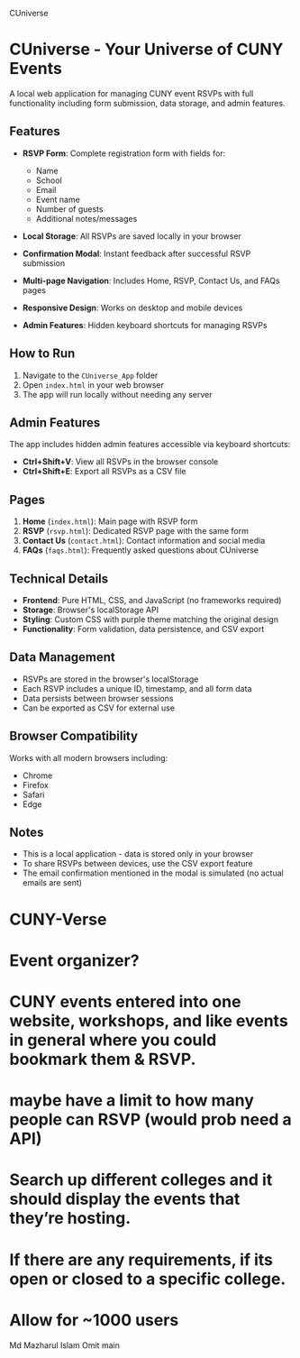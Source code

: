 CUniverse
# CUniverse - Your Universe of CUNY Events

A local web application for managing CUNY event RSVPs with full functionality including form submission, data storage, and admin features.

## Features

- **RSVP Form**: Complete registration form with fields for:
  - Name
  - School
  - Email
  - Event name
  - Number of guests
  - Additional notes/messages

- **Local Storage**: All RSVPs are saved locally in your browser
- **Confirmation Modal**: Instant feedback after successful RSVP submission
- **Multi-page Navigation**: Includes Home, RSVP, Contact Us, and FAQs pages
- **Responsive Design**: Works on desktop and mobile devices
- **Admin Features**: Hidden keyboard shortcuts for managing RSVPs

## How to Run

1. Navigate to the `CUniverse_App` folder
2. Open `index.html` in your web browser
3. The app will run locally without needing any server

## Admin Features

The app includes hidden admin features accessible via keyboard shortcuts:

- **Ctrl+Shift+V**: View all RSVPs in the browser console
- **Ctrl+Shift+E**: Export all RSVPs as a CSV file

## Pages

1. **Home** (`index.html`): Main page with RSVP form
2. **RSVP** (`rsvp.html`): Dedicated RSVP page with the same form
3. **Contact Us** (`contact.html`): Contact information and social media
4. **FAQs** (`faqs.html`): Frequently asked questions about CUniverse

## Technical Details

- **Frontend**: Pure HTML, CSS, and JavaScript (no frameworks required)
- **Storage**: Browser's localStorage API
- **Styling**: Custom CSS with purple theme matching the original design
- **Functionality**: Form validation, data persistence, and CSV export

## Data Management

- RSVPs are stored in the browser's localStorage
- Each RSVP includes a unique ID, timestamp, and all form data
- Data persists between browser sessions
- Can be exported as CSV for external use

## Browser Compatibility

Works with all modern browsers including:
- Chrome
- Firefox
- Safari
- Edge

## Notes

- This is a local application - data is stored only in your browser
- To share RSVPs between devices, use the CSV export feature
- The email confirmation mentioned in the modal is simulated (no actual emails are sent)
# CUNY-Verse
# Event organizer? 

# CUNY events entered into one website, workshops, and like events in general where you could bookmark them & RSVP.

# maybe have a limit to how many people can RSVP (would prob need a API)

# Search up different colleges and it should display the events that they’re hosting.

# If there are any requirements, if its open or closed to a specific college.

# Allow for ~1000 users

Md Mazharul Islam Omit
main
